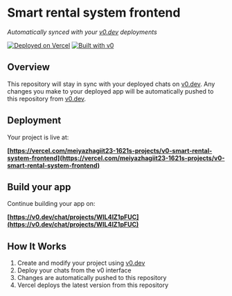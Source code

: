 # Smart rental system frontend

*Automatically synced with your [v0.dev](https://v0.dev) deployments*

[![Deployed on Vercel](https://img.shields.io/badge/Deployed%20on-Vercel-black?style=for-the-badge&logo=vercel)](https://vercel.com/meiyazhagiit23-1621s-projects/v0-smart-rental-system-frontend)
[![Built with v0](https://img.shields.io/badge/Built%20with-v0.dev-black?style=for-the-badge)](https://v0.dev/chat/projects/WIL4IZ1pFUC)

## Overview

This repository will stay in sync with your deployed chats on [v0.dev](https://v0.dev).
Any changes you make to your deployed app will be automatically pushed to this repository from [v0.dev](https://v0.dev).

## Deployment

Your project is live at:

**[https://vercel.com/meiyazhagiit23-1621s-projects/v0-smart-rental-system-frontend](https://vercel.com/meiyazhagiit23-1621s-projects/v0-smart-rental-system-frontend)**

## Build your app

Continue building your app on:

**[https://v0.dev/chat/projects/WIL4IZ1pFUC](https://v0.dev/chat/projects/WIL4IZ1pFUC)**

## How It Works

1. Create and modify your project using [v0.dev](https://v0.dev)
2. Deploy your chats from the v0 interface
3. Changes are automatically pushed to this repository
4. Vercel deploys the latest version from this repository
